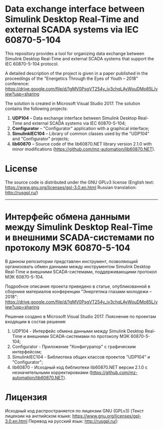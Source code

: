 # Data exchange interface between Simulink Desktop Real-Time and external SCADA systems via IEC 60870-5-104 

This repository provides a tool for organizing data exchange between Simulink Desktop Real-Time and external SCADA systems that support the IEC 60870-5-104 protocol.

A detailed description of the project is given in a paper published in the proceedings of the "Energetics Through the Eyes of Youth – 2018" conference: <https://drive.google.com/file/d/1gMV0PsgVT254y_iv3chqLAyWouDMo85L/view?usp=sharing>

The solution is created in Microsoft Visual Studio 2017. The solution contains the following projects:

1. **UDP104** – Data exchange interface between Simulink Desktop Real-Time and external SCADA systems via IEC 60870-5-104;
2. **Configurator** – "Configurator" application with a graphical interface;
3. **SimulinkIEC104** – Library of common classes used by the "UDP104" and "Configurator" projects;
4. **lib60870** – Source code of the lib60870.NET library version 2.1.0 with minor modifications (<https://github.com/mz-automation/lib60870.NET>).

# License
The source code is distributed under the GNU GPLv3 license (English text: <https://www.gnu.org/licenses/gpl-3.0.en.html> Russian translation: <http://rusgpl.ru/>)

---

# Интерфейс обмена данными между Simulink Desktop Real-Time и внешними SCADA-системами по протоколу МЭК 60870-5-104

В данном репозитории представлен инструмент, позволяющий организовать обмен данными между инструментом Simulink Desktop Real-Time и внешними SCADA-системами, поддерживающими протокол МЭК 60870-5-104.

Подробное описание проекта приведено в статье, опубликованной в сборнике материалов конференции "Энергетика глазами молодежи – 2018": <https://drive.google.com/file/d/1gMV0PsgVT254y_iv3chqLAyWouDMo85L/view?usp=sharing>

Решение создано в Microsoft Visual Studio 2017. Пояснение по проектам входящим в состав решения:

1. UDP104 - Интерфейс обмена данными между Simulink Desktop Real-Time и внешними SCADA-системами по протоколу МЭК 60870-5-104;
2. Configurator - Приложение "Конфигуратор" с графическим интерфейсом;
3. SimulinkIEC104 - Библиотека общих классов проектов "UDP104" и "Configurator";
4. lib60870 - Исходный код библиотеки lib60870.NET версии 2.1.0 с незначительными корректировками (<https://github.com/mz-automation/lib60870.NET>).

# Лицензия
Исходный код распространяется по лицензии GNU (GPLv3) (Текст лицензии на английском языке: <https://www.gnu.org/licenses/gpl-3.0.en.html> Перевод на русский язык: <http://rusgpl.ru/>)
